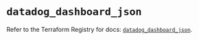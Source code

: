 # `datadog_dashboard_json`

Refer to the Terraform Registry for docs: [`datadog_dashboard_json`](https://registry.terraform.io/providers/datadog/datadog/3.57.0/docs/resources/dashboard_json).
